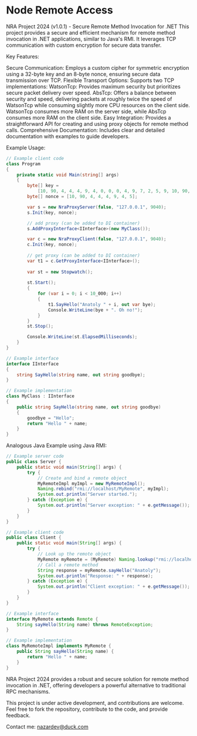 # Node Remote Access

NRA Project 2024 (v1.0.1) - Secure Remote Method Invocation for .NET
This project provides a secure and efficient mechanism for remote method invocation in .NET applications, similar to Java's RMI. It leverages TCP communication with custom encryption for secure data transfer. 

Key Features:

Secure Communication: Employs a custom cipher for symmetric encryption using a 32-byte key and an 8-byte nonce, ensuring secure data transmission over TCP. 
Flexible Transport Options: Supports two TCP implementations:
WatsonTcp: Provides maximum security but prioritizes secure packet delivery over speed.
AbsTcp: Offers a balance between security and speed, delivering packets at roughly twice the speed of WatsonTcp while consuming slightly more CPU resources on the client side. WatsonTcp consumes more RAM on the server side, while AbsTcp consumes more RAM on the client side.
Easy Integration: Provides a straightforward API for creating and using proxy objects for remote method calls.
Comprehensive Documentation: Includes clear and detailed documentation with examples to guide developers.

Example Usage:

```C#
// Example client code
class Program
{
    private static void Main(string[] args)
    {
        byte[] key =
            [10, 90, 4, 4, 4, 9, 4, 0, 0, 0, 4, 9, 7, 2, 5, 9, 10, 90, 4, 4, 4, 9, 4, 0, 0, 0, 4, 9, 7, 2, 5, 9];
        byte[] nonce = [10, 90, 4, 4, 4, 9, 4, 5];

        var s = new NraProxyServer(false, "127.0.0.1", 9040);
        s.Init(key, nonce);

        // add proxy (can be added to DI container)
        s.AddProxyInterface<IInterface>(new MyClass());

        var c = new NraProxyClient(false, "127.0.0.1", 9040);
        c.Init(key, nonce);
        
        // get proxy (can be added to DI container)
        var t1 = c.GetProxyInterface<IInterface>();
        
        var st = new Stopwatch();
        
        st.Start();
        {
            for (var i = 0; i < 10_000; i++)
            {
                t1.SayHello("Anatoly " + i, out var bye);
                Console.WriteLine(bye + ". Oh no!");
            }
        }
        st.Stop();

        Console.WriteLine(st.ElapsedMilliseconds);
    }
}
```
```C#
// Example interface
interface IInterface 
{
    string SayHello(string name, out string goodbye);
}

// Example implementation
class MyClass : IInterface 
{
    public string SayHello(string name, out string goodbye) 
    {
        goodbye = "Hello";
        return "Hello " + name;
    }
}
```
Analogous Java Example using Java RMI:
```Java
// Example server code
public class Server {
    public static void main(String[] args) {
        try {
            // Create and bind a remote object
            MyRemoteImpl myImpl = new MyRemoteImpl();
            Naming.rebind("rmi://localhost/MyRemote", myImpl);
            System.out.println("Server started.");
        } catch (Exception e) {
            System.out.println("Server exception: " + e.getMessage());
        }
    }
}

// Example client code
public class Client {
    public static void main(String[] args) {
        try {
            // Look up the remote object
            MyRemote myRemote = (MyRemote) Naming.lookup("rmi://localhost/MyRemote");
            // Call a remote method
            String response = myRemote.sayHello("Anatoly");
            System.out.println("Response: " + response);
        } catch (Exception e) {
            System.out.println("Client exception: " + e.getMessage());
        }
    }
}

```
```Java
// Example interface
interface MyRemote extends Remote {
    String sayHello(String name) throws RemoteException;
}

// Example implementation
class MyRemoteImpl implements MyRemote {
    public String sayHello(String name) {
        return "Hello " + name;
    }
}
```
NRA Project 2024 provides a robust and secure solution for remote method invocation in .NET, offering developers a powerful alternative to traditional RPC mechanisms.

This project is under active development, and contributions are welcome. Feel free to fork the repository, contribute to the code, and provide feedback.

Contact me: nazardev@duck.com
